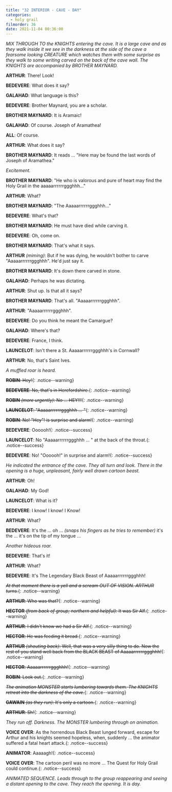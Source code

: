 ```yaml
---
title: "32 INTERIOR - CAVE - DAY"
categories:
  - holy grail
filmorder: 36
date: 2021-11-04 00:36:00
---
```


_MIX THROUGH TO the KNIGHTS entering the cave. It is a large cave and as they walk inside it we see in the darkness at the side of the cave a fearsome looking CREATURE which watches them with some surprise as they walk to some writing carved on the back of the cave wall. The KNIGHTS are accompanied by BROTHER MAYNARD._

**ARTHUR**: There! Look!

**BEDEVERE**: What does it say?

**GALAHAD**: What language is this?

**BEDEVERE**: Brother Maynard, you are a scholar.

**BROTHER MAYNARD**: It is Aramaic!

**GALAHAD**: Of course. Joseph of Aramathea!

**ALL**: Of course.

**ARTHUR**: What does it say?

**BROTHER MAYNARD**: It reads ... "Here may be found the last words of Joseph of Aramathea."

_Excitement._

**BROTHER MAYNARD**: "He who is valorous and pure of heart may find the Holy Grail in the aaaaarrrrrrggghhh..."

**ARTHUR**: What?

**BROTHER MAYNARD**: "The Aaaaarrrrrrggghhh..."

**BEDEVERE**: What's that?

**BROTHER MAYNARD**: He must have died while carving it.

**BEDEVERE**: Oh, come on.

**BROTHER MAYNARD**: That's what it says.

**ARTHUR** _(miming)_: But if he was dying, he wouldn't bother to carve "Aaaaarrrrrrggghhh". He'd just say it.

**BROTHER MAYNARD**: It's down there carved in stone.

**GALAHAD**: Perhaps he was dictating.

**ARTHUR**: Shut up. Is that all it says?

**BROTHER MAYNARD**: That's all. "Aaaaarrrrrrggghhh".

**ARTHUR**: "Aaaaarrrrrrggghhh".

**BEDEVERE**: Do you think he meant the Camargue?

**GALAHAD**: Where's that?

**BEDEVERE**: France, I think.

**LAUNCELOT**: Isn't there a St. Aaaaarrrrrrggghhh's in Cornwall?

**ARTHUR**: No, that's Saint Ives.

_A muffled roar is heard._

<span>~~**ROBIN**: Hey!~~</span>{: .notice--warning}

<span>~~**BEDEVERE**: No, that's in Herefordshire.~~</span>{: .notice--warning}

<span>~~**ROBIN** _(more urgently)_: No ... HEY!!!~~</span>{: .notice--warning}

<span>~~**LAUNCELOT**: "Aaaaarrrrrrggghhh ... "~~</span>{: .notice--warning}

<span>~~**ROBIN**: No! "Hey"! is surprise and alarm!~~</span>{: .notice--warning}

<span>**BEDEVERE**: Oooooh!</span>{: .notice--success}

<span>**LAUNCELOT**: No "Aaaaarrrrrrggghhh ... " at the back of the throat.</span>{: .notice--success}

<span>**BEDEVERE**: No! "Oooooh!" in surprise and alarm!</span>{: .notice--success}

_He indicated the entrance of the cave. They all turn and look. There in the opening is a huge, unpleasant, fairly well drawn cartoon beast._

**ARTHUR**: Oh!

**GALAHAD**: My God!

**LAUNCELOT**: What is it?

**BEDEVERE**: I know! I know! I Know!

**ARTHUR**: What?

**BEDEVERE**: It's the ... oh ... _(snaps his fingers as he tries to remember)_ it's the ... it's on the tip of my tongue ...

_Another hideous roar._

**BEDEVERE**: That's it!

**ARTHUR**: What?

**BEDEVERE**: It's The Legendary Black Beast of Aaaaarrrrrrggghhh!

<span>~~_At that moment there is a yell and a scream OUT OF VISION. ARTHUR turns._~~</span>{: .notice--warning}

<span>~~**ARTHUR**: Who was that?~~</span>{: .notice--warning}

<span>~~**HECTOR** _(from back of group; northern and helpful)_: It was Sir Alf.~~</span>{: .notice--warning}

<span>~~**ARTHUR**: I didn't know we had a Sir Alf.~~</span>{: .notice--warning}

<span>~~**HECTOR**: He was feeding it bread.~~</span>{: .notice--warning}

<span>~~**ARTHUR** _(shouting back)_: Well, that was a very silly thing to do. Now the rest of you stand well back from the BLACK BEAST of Aaaaarrrrrrggghhh!~~</span>{: .notice--warning}

<span>~~**HECTOR**: Aaaaarrrrrrggghhh!~~</span>{: .notice--warning}

<span>~~**ROBIN**: Look out.~~</span>{: .notice--warning}

<span>~~_The animation MONSTER starts lumbering towards them. The KNIGHTS retreat into the darkness of the cave._~~</span>{: .notice--warning}

<span>~~**GAWAIN** _(as they run)_: It's only a cartoon.~~</span>{: .notice--warning}

<span>~~**ARTHUR**: Sh!~~</span>{: .notice--warning}

_They run off. Darkness. The MONSTER lumbering through on animation._

<span>**VOICE OVER**: As the horrendous Black Beast lunged forward, escape for Arthur and his knights seemed hopeless, when, suddenly ... the animator suffered a fatal heart attack.</span>{: .notice--success}

<span>**ANIMATOR**: Aaaaagh!</span>{: .notice--success}

<span>**VOICE OVER**: The cartoon peril was no more ... The Quest for Holy Grail could continue.</span>{: .notice--success}

_ANIMATED SEQUENCE. Leads through to the group reappearing and seeing a distant opening to the cave. They reach the opening. It is day._